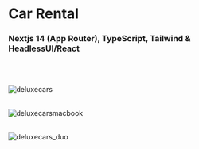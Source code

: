 <h1>Car Rental</h1>

<h3>Nextjs 14 (App Router), TypeScript, Tailwind & HeadlessUI/React</h3><br /><br />

![deluxecars](https://github.com/Noud63/car_catalogue/assets/38325801/9c64849a-8141-4c47-b06a-c6b7479fff84)<br /><br />

![deluxecarsmacbook](https://github.com/Noud63/car_catalogue/assets/38325801/cfc8c8f8-4b74-455c-8264-9cc0e1c25977)<br /><br />

![deluxecars_duo](https://github.com/Noud63/car_catalogue/assets/38325801/4e16290c-8db5-43ee-bd10-a0a251366239)<br /><br />
